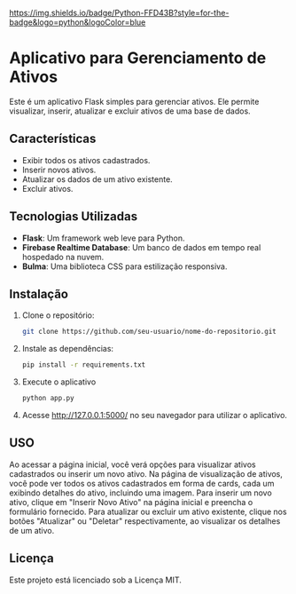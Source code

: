 
https://img.shields.io/badge/Python-FFD43B?style=for-the-badge&logo=python&logoColor=blue

# Aplicativo para Gerenciamento de Ativos

Este é um aplicativo Flask simples para gerenciar ativos. Ele permite visualizar, inserir, atualizar e excluir ativos de uma base de dados.

## Características

- Exibir todos os ativos cadastrados.
- Inserir novos ativos.
- Atualizar os dados de um ativo existente.
- Excluir ativos.

## Tecnologias Utilizadas

- **Flask**: Um framework web leve para Python.
- **Firebase Realtime Database**: Um banco de dados em tempo real hospedado na nuvem.
- **Bulma**: Uma biblioteca CSS para estilização responsiva.

## Instalação

1. Clone o repositório:

   ```bash
   git clone https://github.com/seu-usuario/nome-do-repositorio.git
    ````
2. Instale as dependências:
   
   ```bash
   pip install -r requirements.txt
   ````
3. Execute o aplicativo
   
   ```bash
   python app.py
   ````  
 4. Acesse http://127.0.0.1:5000/ no seu navegador para utilizar o aplicativo.

## USO
Ao acessar a página inicial, você verá opções para visualizar ativos cadastrados ou inserir um novo ativo.
Na página de visualização de ativos, você pode ver todos os ativos cadastrados em forma de cards, cada um exibindo detalhes do ativo, incluindo uma imagem.
Para inserir um novo ativo, clique em "Inserir Novo Ativo" na página inicial e preencha o formulário fornecido.
Para atualizar ou excluir um ativo existente, clique nos botões "Atualizar" ou "Deletar" respectivamente, ao visualizar os detalhes de um ativo.

## Licença
Este projeto está licenciado sob a Licença MIT.